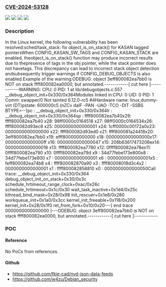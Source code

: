 ### [CVE-2024-53128](https://cve.mitre.org/cgi-bin/cvename.cgi?name=CVE-2024-53128)
![](https://img.shields.io/static/v1?label=Product&message=Linux&color=blue)
![](https://img.shields.io/static/v1?label=Version&message=&color=brightgreen)
![](https://img.shields.io/static/v1?label=Version&message=1da177e4c3f41524e886b7f1b8a0c1fc7321cac2%20&color=brightgreen)
![](https://img.shields.io/static/v1?label=Vulnerability&message=n%2Fa&color=blue)

### Description

In the Linux kernel, the following vulnerability has been resolved:sched/task_stack: fix object_is_on_stack() for KASAN tagged pointersWhen CONFIG_KASAN_SW_TAGS and CONFIG_KASAN_STACK are enabled, theobject_is_on_stack() function may produce incorrect results due to thepresence of tags in the obj pointer, while the stack pointer does not havetags.  This discrepancy can lead to incorrect stack object detection andsubsequently trigger warnings if CONFIG_DEBUG_OBJECTS is also enabled.Example of the warning:ODEBUG: object 3eff800082ea7bb0 is NOT on stack ffff800082ea0000, but annotated.------------[ cut here ]------------WARNING: CPU: 0 PID: 1 at lib/debugobjects.c:557 __debug_object_init+0x330/0x364Modules linked in:CPU: 0 UID: 0 PID: 1 Comm: swapper/0 Not tainted 6.12.0-rc5 #4Hardware name: linux,dummy-virt (DT)pstate: 600000c5 (nZCv daIF -PAN -UAO -TCO -DIT -SSBS BTYPE=--)pc : __debug_object_init+0x330/0x364lr : __debug_object_init+0x330/0x364sp : ffff800082ea7b40x29: ffff800082ea7b40 x28: 98ff0000c0164518 x27: 98ff0000c0164534x26: ffff800082d93ec8 x25: 0000000000000001 x24: 1cff0000c00172a0x23: 0000000000000000 x22: ffff800082d93ed0 x21: ffff800081a24418x20: 3eff800082ea7bb0 x19: efff800000000000 x18: 0000000000000000x17: 00000000000000ff x16: 0000000000000047 x15: 206b63617473206ex14: 0000000000000018 x13: ffff800082ea7780 x12: 0ffff800082ea78ex11: 0ffff800082ea790 x10: 0ffff800082ea79d x9 : 34d77febe173e800x8 : 34d77febe173e800 x7 : 0000000000000001 x6 : 0000000000000001x5 : feff800082ea74b8 x4 : ffff800082870a90 x3 : ffff80008018d3c4x2 : 0000000000000001 x1 : ffff800082858810 x0 : 0000000000000050Call trace: __debug_object_init+0x330/0x364 debug_object_init_on_stack+0x30/0x3c schedule_hrtimeout_range_clock+0xac/0x26c schedule_hrtimeout+0x1c/0x30 wait_task_inactive+0x1d4/0x25c kthread_bind_mask+0x28/0x98 init_rescuer+0x1e8/0x280 workqueue_init+0x1a0/0x3cc kernel_init_freeable+0x118/0x200 kernel_init+0x28/0x1f0 ret_from_fork+0x10/0x20---[ end trace 0000000000000000 ]---ODEBUG: object 3eff800082ea7bb0 is NOT on stack ffff800082ea0000, but annotated.------------[ cut here ]------------

### POC

#### Reference
No PoCs from references.

#### Github
- https://github.com/fkie-cad/nvd-json-data-feeds
- https://github.com/w4zu/Debian_security

